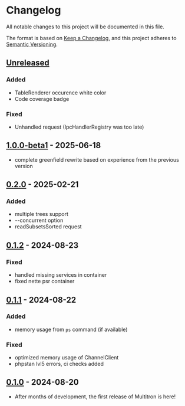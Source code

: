 # Changelog

All notable changes to this project will be documented in this file.

The format is based on [Keep a Changelog](https://keepachangelog.com/en/1.1.0/),
and this project adheres to [Semantic Versioning](https://semver.org/spec/v2.0.0.html).

## [Unreleased]
### Added
- TableRenderer occurence white color
- Code coverage badge

### Fixed
- Unhandled request (IpcHandlerRegistry was too late)

## [1.0.0-beta1] - 2025-06-18
- complete greenfield rewrite based on experience from the previous version

## [0.2.0] - 2025-02-21
### Added
- multiple trees support
- --concurrent option
- readSubsetsSorted request

## [0.1.2] - 2024-08-23
### Fixed
- handled missing services in container
- fixed nette psr container

## [0.1.1] - 2024-08-22
### Added
- memory usage from `ps` command (if available)
### Fixed
- optimized memory usage of ChannelClient
- phpstan lvl5 errors, ci checks added

## [0.1.0] - 2024-08-20
- After months of development, the first release of Multitron is here!

[Unreleased]: https://github.com/riki137/multitron/compare/1.0.0-beta1...master
[1.0.0-beta1]: https://github.com/riki137/multitron/compare/0.2.0...1.0.0-beta1
[0.2.0]: https://github.com/riki137/multitron/compare/0.1.2...0.2.0
[0.1.2]: https://github.com/riki137/multitron/compare/0.1.1...0.1.2
[0.1.1]: https://github.com/riki137/multitron/compare/0.1.0...0.1.1
[0.1.0]: https://github.com/riki137/multitron/releases/tag/0.1.0
